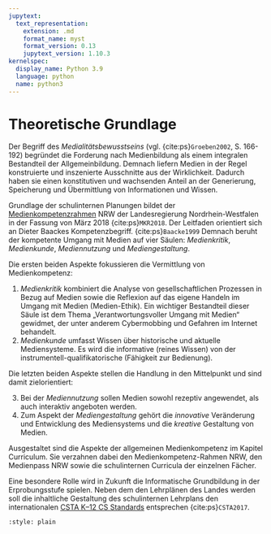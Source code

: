 ```yaml
---
jupytext:
  text_representation:
    extension: .md
    format_name: myst
    format_version: 0.13
    jupytext_version: 1.10.3
kernelspec:
  display_name: Python 3.9
  language: python
  name: python3
---
```


# Theoretische Grundlage

Der Begriff des _Medialitätsbewusstseins_ (vgl. {cite:ps}`Groeben2002`, S. 166-192) begründet die Forderung nach Medienbildung als einem integralen Bestandteil der Allgemeinbildung.
Demnach liefern Medien in der Regel konstruierte und inszenierte Ausschnitte aus der Wirklichkeit.
Dadurch haben sie einen konstitutiven und wachsenden Anteil an der Generierung, Speicherung und Übermittlung von Informationen und Wissen.

Grundlage der schulinternen Planungen bildet der [Medienkompetenzrahmen](https://www.schulministerium.nrw.de/docs/bp/Ministerium/Schulverwaltung/Schulmail/Archiv-2018/180626/Kontext/2018_Medienkompetenzrahmen_NRW.pdf) NRW der Landesregierung Nordrhein-Westfalen in der Fassung von März 2018 {cite:ps}`MKR2018`.
Der Leitfaden orientiert sich an Dieter Baackes Kompetenzbegriff. {cite:ps}`Baacke1999`
Demnach beruht der kompetente Umgang mit Medien auf vier Säulen: _Medienkritik_, _Medienkunde_, _Mediennutzung_ und _Mediengestaltung_.

Die ersten beiden Aspekte fokussieren die Vermittlung von Medienkompetenz:

1. _Medienkritik_ kombiniert die Analyse von gesellschaftlichen Prozessen in Bezug auf Medien sowie die Reflexion auf das eigene Handeln im Umgang mit Medien (Medien-Ethik). Ein wichtiger Bestandteil dieser Säule ist dem Thema „Verantwortungsvoller Umgang mit Medien“ gewidmet, der unter anderem Cybermobbing und Gefahren im Internet behandelt.
2. _Medienkunde_ umfasst Wissen über historische und aktuelle Mediensysteme. Es wird die informative (reines Wissen) von der instrumentell-qualifikatorische (Fähigkeit zur Bedienung).

Die letzten beiden Aspekte stellen die Handlung in den Mittelpunkt und sind damit zielorientiert:

3. Bei der _Mediennutzung_ sollen Medien sowohl rezeptiv angewendet, als auch interaktiv angeboten werden.
4. Zum Aspekt der _Mediengestaltung_ gehört die _innovative_ Veränderung und Entwicklung des Mediensystems und die _kreative_ Gestaltung von Medien.

Ausgestaltet sind die Aspekte der allgemeinen Medienkompetenz im Kapitel Curriculum.
Sie verzahnen dabei den Medienkompetenz-Rahmen NRW, den Medienpass NRW sowie die schulinternen Curricula der einzelnen Fächer.

Eine besondere Rolle wird in Zukunft die Informatische Grundbildung in der Erprobungsstufe spielen.
Neben dem den Lehrplänen des Landes werden soll die inhaltliche Gestaltung des schulinternen Lehrplans den internationalen [CSTA K–12 CS Standards](https://www.csteachers.org/page/about-csta-s-k-12-nbsp-standards) entsprechen {cite:ps}`CSTA2017`.

```{bibliography}
:style: plain
```
